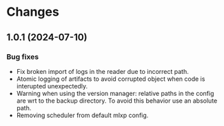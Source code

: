 # Changes

## 1.0.1 (2024-07-10)


### Bug fixes

- Fix broken import of logs in the reader due to incorrect path.
- Atomic logging of artifacts to avoid corrupted object when code is interupted unexpectedly.
- Warning when using the version manager: relative paths in the config are wrt to the backup directory. To avoid this behavior use an absolute path.
- Removing scheduler from default mlxp config.


